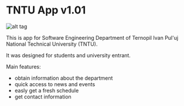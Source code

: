 TNTU App v1.01
========

![alt tag](https://raw.github.com/Silvestr1994/TNTU-APP/master/screen.png)

This is app for Software Engineering Department of Ternopil Ivan Pul'uj National Technical University (TNTU).

It was designed for students and university entrant.

Main features:
* obtain information about the department
* quick access to news and events
* easly get a fresh schedule
* get contact information


